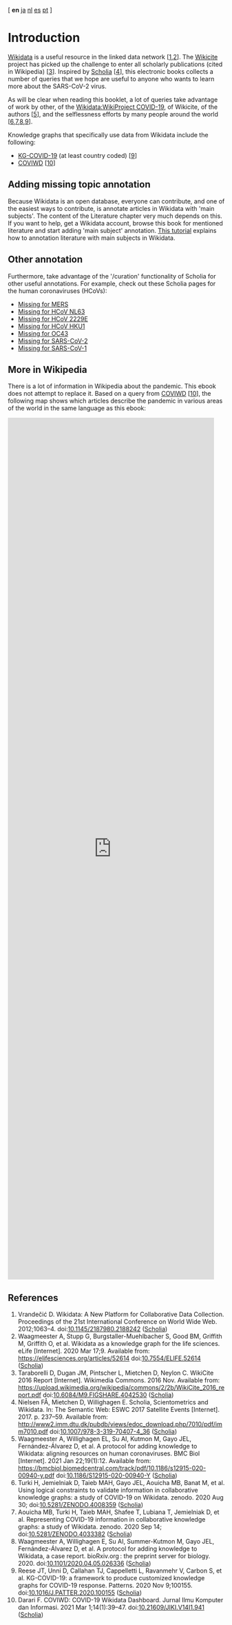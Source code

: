 <!--- THIS FILE IS AUTOGENERATED. DO NOT EDIT IT. -->

[ **en** [ja](ja/intro.md) [nl](nl/intro.md) [es](es/intro.md) [pt](pt/intro.md)  ]

# Introduction

[Wikidata](https://wikidata.org/) is a useful resource in the linked data network [<a href="#citeref1">1</a>,<a href="#citeref2">2</a>].
The [Wikicite](http://wikicite.org/) project has picked up the challenge to enter all
scholarly publications (cited in Wikipedia) [<a href="#citeref3">3</a>]. Inspired by
[Scholia](https://scholia.toolforge.org/) [<a href="#citeref4">4</a>], this electronic books collects
a number of queries that we hope are useful to anyone who wants to learn more about
the SARS-CoV-2 virus.

As will be clear when reading this booklet, a lot of queries take advantage of work by other, of
the [Wikidata:WikiProject COVID-19](https://www.wikidata.org/wiki/Wikidata:WikiProject_COVID-19),
of Wikicite, of the authors [<a href="#citeref5">5</a>], and the selflessness efforts by many people around the world
[<a href="#citeref6">6</a>,<a href="#citeref7">7</a>,<a href="#citeref8">8</a>,<a href="#citeref9">9</a>].

Knowledge graphs that specifically use data from Wikidata include the following:

* [KG-COVID-19](https://github.com/Knowledge-Graph-Hub/kg-covid-19) (at least country coded) [<a href="#citeref9">9</a>]
* [COVIWD](https://www.coviwd.org/) [<a href="#citeref10">10</a>]

## Adding missing topic annotation

Because Wikidata is an open database, everyone can contribute, and one of the easiest
ways to contribute, is annotate articles in Wikidata with 'main subjects'. The content of the
Literature chapter very much depends on this. If you want to help, get a Wikidata account, browse
this book for mentioned literature and start adding 'main subject' annotation. 
[This tutorial](https://laurendupuis.github.io/Scholia_tutorial/)
explains how to annotation literature with main subjects in Wikidata.

## Other annotation

Furthermore, take advantage of the '/curation' functionality of Scholia for other useful annotations.
For example, check out these Scholia pages for the human coronaviruses (HCoVs):

* [Missing for MERS](https://scholia.toolforge.org/topic/Q4902157/curation)
* [Missing for HCoV NL63](https://scholia.toolforge.org/topic/Q8351095/curation)
* [Missing for HCoV 2229E](https://scholia.toolforge.org/topic/Q16983356/curation)
* [Missing for HCoV HKU1](https://scholia.toolforge.org/topic/Q16983360/curation)
* [Missing for OC43](https://scholia.toolforge.org/topic/Q16991954/curation)
* [Missing for SARS-CoV-2](https://scholia.toolforge.org/topic/Q82069695/curation)
* [Missing for SARS-CoV-1](https://scholia.toolforge.org/topic/Q85438966/curation)

## More in Wikipedia

There is a lot of information in Wikipedia about the pandemic. This ebook does not attempt
to replace it. Based on a query from [COVIWD](https://www.coviwd.org/) [<a href="#citeref10">10</a>],
the following map shows which articles describe the pandemic in various areas of the world
in the same language as this ebook:

<iframe
  style="width: 95%; height: 50vh; border: none;"
  src="https://query.wikidata.org/embed.html#%23defaultView%3AMap%0ASELECT%20DISTINCT%20%3FwpArticle%20%3FitemLabel%20%3Fcoord%20WHERE%20%7B%0A%20%20%3FwpArticle%20a%20schema%3AArticle%20%3B%0A%20%20%20%20schema%3Aabout%20%3Fitem%20%3B%0A%20%20%20%20schema%3AisPartOf%20%3Chttps%3A%2F%2Fen.wikipedia.org%2F%3E%20.%0A%20%20%3Fitem%20p%3AP31%20%5B%20ps%3AP31%20wd%3AQ3241045%20%3B%20pq%3AP642%20wd%3AQ84263196%20%5D%20%3B%0A%20%20%20%20wdt%3AP625%20%3Fcoord%20%3B%0A%20%20%20%20rdfs%3Alabel%20%3FitemLabel%20.%20FILTER%28LANG%28%3FitemLabel%29%3D%22en%22%29%0A%7D%0A"

  referrerpolicy="origin"
  sandbox="allow-scripts allow-same-origin allow-popups" >
</iframe>

## References

1. <a name="citeref1"></a>Vrandečić D. Wikidata: A New Platform for Collaborative Data Collection. Proceedings of the 21st International Conference on World Wide Web. 2012;1063–4.  doi:[10.1145/2187980.2188242](https://doi.org/10.1145/2187980.2188242) ([Scholia](https://scholia.toolforge.org/doi/10.1145/2187980.2188242))
2. <a name="citeref2"></a>Waagmeester A, Stupp G, Burgstaller-Muehlbacher S, Good BM, Griffith M, Griffith O, et al. Wikidata as a knowledge graph for the life sciences. eLife [Internet]. 2020 Mar 17;9. Available from: https://elifesciences.org/articles/52614 doi:[10.7554/ELIFE.52614](https://doi.org/10.7554/ELIFE.52614) ([Scholia](https://scholia.toolforge.org/doi/10.7554/ELIFE.52614))
3. <a name="citeref3"></a>Taraborelli D, Dugan JM, Pintscher L, Mietchen D, Neylon C. WikiCite 2016 Report [Internet]. Wikimedia Commons. 2016 Nov. Available from: https://upload.wikimedia.org/wikipedia/commons/2/2b/WikiCite_2016_report.pdf doi:[10.6084/M9.FIGSHARE.4042530](https://doi.org/10.6084/M9.FIGSHARE.4042530) ([Scholia](https://scholia.toolforge.org/doi/10.6084/M9.FIGSHARE.4042530))
4. <a name="citeref4"></a>Nielsen FÅ, Mietchen D, Willighagen E. Scholia, Scientometrics and Wikidata. In: The Semantic Web: ESWC 2017 Satellite Events [Internet]. 2017. p. 237–59. Available from: http://www2.imm.dtu.dk/pubdb/views/edoc_download.php/7010/pdf/imm7010.pdf doi:[10.1007/978-3-319-70407-4_36](https://doi.org/10.1007/978-3-319-70407-4_36) ([Scholia](https://scholia.toolforge.org/doi/10.1007/978-3-319-70407-4_36))
5. <a name="citeref5"></a>Waagmeester A, Willighagen EL, Su AI, Kutmon M, Gayo JEL, Fernández-Álvarez D, et al. A protocol for adding knowledge to Wikidata: aligning resources on human coronaviruses. BMC Biol [Internet]. 2021 Jan 22;19(1):12. Available from: https://bmcbiol.biomedcentral.com/track/pdf/10.1186/s12915-020-00940-y.pdf doi:[10.1186/S12915-020-00940-Y](https://doi.org/10.1186/S12915-020-00940-Y) ([Scholia](https://scholia.toolforge.org/doi/10.1186/S12915-020-00940-Y))
6. <a name="citeref6"></a>Turki H, Jemielniak D, Taieb MAH, Gayo JEL, Aouicha MB, Banat M, et al. Using logical constraints to validate information in collaborative knowledge graphs: a study of COVID-19 on Wikidata. zenodo. 2020 Aug 30;  doi:[10.5281/ZENODO.4008359](https://doi.org/10.5281/ZENODO.4008359) ([Scholia](https://scholia.toolforge.org/doi/10.5281/ZENODO.4008359))
7. <a name="citeref7"></a>Aouicha MB, Turki H, Taieb MAH, Shafee T, Lubiana T, Jemielniak D, et al. Representing COVID-19 information in collaborative knowledge graphs: a study of Wikidata. zenodo. 2020 Sep 14;  doi:[10.5281/ZENODO.4033382](https://doi.org/10.5281/ZENODO.4033382) ([Scholia](https://scholia.toolforge.org/doi/10.5281/ZENODO.4033382))
8. <a name="citeref8"></a>Waagmeester A, Willighagen E, Su AI, Summer-Kutmon M, Gayo JEL, Fernández-Álvarez D, et al. A protocol for adding knowledge to Wikidata, a case report. bioRxiv.org : the preprint server for biology. 2020.  doi:[10.1101/2020.04.05.026336](https://doi.org/10.1101/2020.04.05.026336) ([Scholia](https://scholia.toolforge.org/doi/10.1101/2020.04.05.026336))
9. <a name="citeref9"></a>Reese JT, Unni D, Callahan TJ, Cappelletti L, Ravanmehr V, Carbon S, et al. KG-COVID-19: a framework to produce customized knowledge graphs for COVID-19 response. Patterns. 2020 Nov 9;100155.  doi:[10.1016/J.PATTER.2020.100155](https://doi.org/10.1016/J.PATTER.2020.100155) ([Scholia](https://scholia.toolforge.org/doi/10.1016/J.PATTER.2020.100155))
10. <a name="citeref10"></a>Darari F. COVIWD: COVID-19 Wikidata Dashboard. Jurnal Ilmu Komputer dan Informasi. 2021 Mar 1;14(1):39–47.  doi:[10.21609/JIKI.V14I1.941](https://doi.org/10.21609/JIKI.V14I1.941) ([Scholia](https://scholia.toolforge.org/doi/10.21609/JIKI.V14I1.941))

